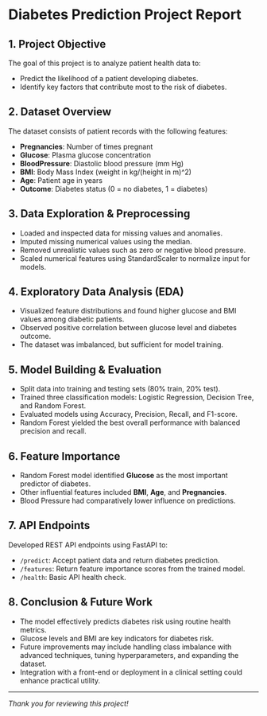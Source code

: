 # Diabetes Prediction Project Report

## 1. Project Objective

The goal of this project is to analyze patient health data to:
- Predict the likelihood of a patient developing diabetes.
- Identify key factors that contribute most to the risk of diabetes.

## 2. Dataset Overview

The dataset consists of patient records with the following features:
- **Pregnancies**: Number of times pregnant
- **Glucose**: Plasma glucose concentration
- **BloodPressure**: Diastolic blood pressure (mm Hg)
- **BMI**: Body Mass Index (weight in kg/(height in m)^2)
- **Age**: Patient age in years
- **Outcome**: Diabetes status (0 = no diabetes, 1 = diabetes)

## 3. Data Exploration & Preprocessing

- Loaded and inspected data for missing values and anomalies.
- Imputed missing numerical values using the median.
- Removed unrealistic values such as zero or negative blood pressure.
- Scaled numerical features using StandardScaler to normalize input for models.

## 4. Exploratory Data Analysis (EDA)

- Visualized feature distributions and found higher glucose and BMI values among diabetic patients.
- Observed positive correlation between glucose level and diabetes outcome.
- The dataset was imbalanced, but sufficient for model training.

## 5. Model Building & Evaluation

- Split data into training and testing sets (80% train, 20% test).
- Trained three classification models: Logistic Regression, Decision Tree, and Random Forest.
- Evaluated models using Accuracy, Precision, Recall, and F1-score.
- Random Forest yielded the best overall performance with balanced precision and recall.

## 6. Feature Importance

- Random Forest model identified **Glucose** as the most important predictor of diabetes.
- Other influential features included **BMI**, **Age**, and **Pregnancies**.
- Blood Pressure had comparatively lower influence on predictions.

## 7. API Endpoints

Developed REST API endpoints using FastAPI to:
- `/predict`: Accept patient data and return diabetes prediction.
- `/features`: Return feature importance scores from the trained model.
- `/health`: Basic API health check.

## 8. Conclusion & Future Work

- The model effectively predicts diabetes risk using routine health metrics.
- Glucose levels and BMI are key indicators for diabetes risk.
- Future improvements may include handling class imbalance with advanced techniques, tuning hyperparameters, and expanding the dataset.
- Integration with a front-end or deployment in a clinical setting could enhance practical utility.

---

*Thank you for reviewing this project!*

